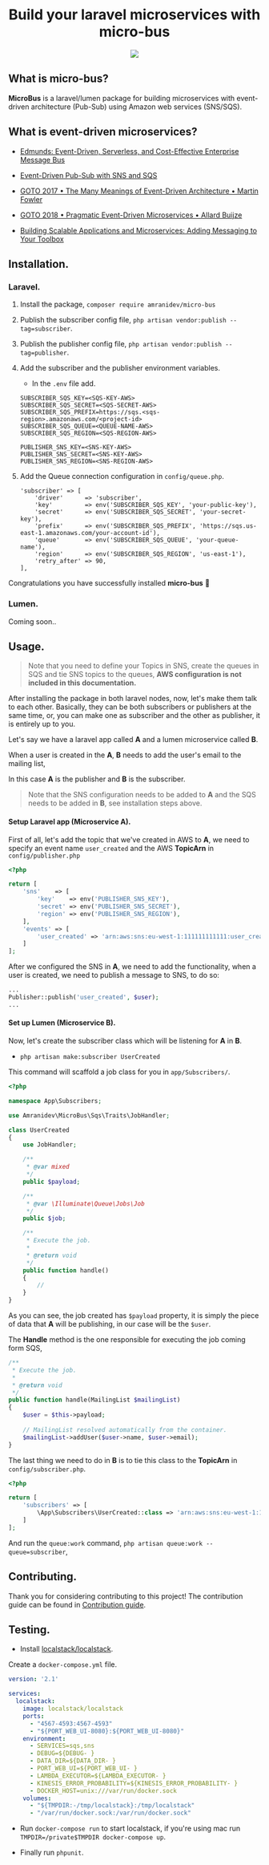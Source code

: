 <h1 align="center">
   Build your laravel microservices with micro-bus
</h1>

<p align="center">
  <a href="https://travis-ci.org/amranidev/micro-bus" target="_blank">
    <img src="https://travis-ci.org/amranidev/micro-bus.svg?branch=master">
  </a>
</p>

## What is micro-bus?

**MicroBus** is a laravel/lumen package for building microservices with event-driven architecture (Pub-Sub) using Amazon web services (SNS/SQS).

## What is event-driven microservices?

- [Edmunds: Event-Driven, Serverless, and Cost-Effective Enterprise Message Bus
](https://www.youtube.com/watch?v=snuKfIaufP0)

- [Event-Driven Pub-Sub with SNS and SQS](https://www.youtube.com/watch?v=c_WNBmEc6EE)

- [GOTO 2017 • The Many Meanings of Event-Driven Architecture • Martin Fowler
](https://www.youtube.com/watch?v=STKCRSUsyP0)

- [GOTO 2018 • Pragmatic Event-Driven Microservices • Allard Buijze](https://www.youtube.com/watch?v=vSd_0zGxsIU)

- [Building Scalable Applications and Microservices: Adding Messaging to Your Toolbox](https://aws.amazon.com/blogs/compute/building-scalable-applications-and-microservices-adding-messaging-to-your-toolbox/)

## Installation.

### Laravel.

1. Install the package, `composer require amranidev/micro-bus`

2. Publish the subscriber config file, `php artisan vendor:publish --tag=subscriber`.

3. Publish the publisher config file, `php artisan vendor:publish --tag=publisher`.

4. Add the subscriber and the publisher environment variables.

   - In the `.env` file add.

   ```
   SUBSCRIBER_SQS_KEY=<SQS-KEY-AWS>
   SUBSCRIBER_SQS_SECRET=<SQS-SECRET-AWS>
   SUBSCRIBER_SQS_PREFIX=https://sqs.<sqs-region>.amazonaws.com/<project-id>
   SUBSCRIBER_SQS_QUEUE=<QUEUE-NAME-AWS>
   SUBSCRIBER_SQS_REGION=<SQS-REGION-AWS>
    
   PUBLISHER_SNS_KEY=<SNS-KEY-AWS>
   PUBLISHER_SNS_SECRET=<SNS-KEY-AWS>
   PUBLISHER_SNS_REGION=<SNS-REGION-AWS>
   ```
   
 5. Add the Queue connection configuration in `config/queue.php`.
 
    ```
    'subscriber' => [
        'driver'      => 'subscriber',
        'key'         => env('SUBSCRIBER_SQS_KEY', 'your-public-key'),
        'secret'      => env('SUBSCRIBER_SQS_SECRET', 'your-secret-key'),
        'prefix'      => env('SUBSCRIBER_SQS_PREFIX', 'https://sqs.us-east-1.amazonaws.com/your-account-id'),
        'queue'       => env('SUBSCRIBER_SQS_QUEUE', 'your-queue-name'),
        'region'      => env('SUBSCRIBER_SQS_REGION', 'us-east-1'),
        'retry_after' => 90,
    ],
    ```
 
Congratulations you have successfully installed **micro-bus** :rocket:

### Lumen.

Coming soon..

## Usage.

> Note that you need to define your Topics in SNS, create the queues in SQS and tie
SNS topics to the queues, **AWS configuration is not included in this documentation.**

After installing the package in both laravel nodes, now, let's make them talk to each other.
Basically, they can be both subscribers or publishers at the same time, or, you can make one 
as subscriber and the other as publisher, it is entirely up to you.

Let's say we have a laravel app called **A** and a lumen microservice called **B**.

When a user is created in the **A**, **B** needs to add the user's email to the mailing list,

In this case **A** is the publisher and **B** is the subscriber.

> Note that the SNS configuration needs to be added to **A** and the SQS 
needs to be added in **B**, see installation steps above.

#### Setup Laravel app (Microservice A).

First of all, let's add the topic that we've created in AWS to **A**, 
we need to specify an event name `user_created` and the AWS **TopicArn** in `config/publisher.php`

```php
<?php

return [
    'sns'    => [
        'key'    => env('PUBLISHER_SNS_KEY'),
        'secret' => env('PUBLISHER_SNS_SECRET'),
        'region' => env('PUBLISHER_SNS_REGION'),
    ],
    'events' => [
        'user_created' => 'arn:aws:sns:eu-west-1:111111111111:user_created'
    ]
];

```

After we configured the SNS in **A**, we need to add the functionality, 
when a user is created, we need to publish a message to SNS, to do so:

```php
...
Publisher::publish('user_created', $user);
...
```

#### Set up Lumen (Microservice B).

Now, let's create the subscriber class which will be listening for **A** in **B**.

- `php artisan make:subscriber UserCreated`

This command will scaffold a job class for you in `app/Subscribers/`.

```php
<?php

namespace App\Subscribers;

use Amranidev\MicroBus\Sqs\Traits\JobHandler;

class UserCreated
{
    use JobHandler;

    /**
     * @var mixed
     */
    public $payload;

    /**
     * @var \Illuminate\Queue\Jobs\Job
     */
    public $job;

    /**
     * Execute the job.
     *
     * @return void
     */
    public function handle()
    {
        //
    }
}
```

As you can see, the job created has `$payload` property, it 
is simply the piece of data that **A** will be publishing, in our case will be the `$user`.

The **Handle** method is the one responsible for executing the job coming form SQS,

```php
/**
 * Execute the job.
 *
 * @return void
 */
public function handle(MailingList $mailingList)
{
    $user = $this->payload;
    
    // MailingList resolved automatically from the container.
    $mailingList->addUser($user->name, $user->email);
}
```

The last thing we need to do in **B** is to tie this class to the **TopicArn** in `config/subscriber.php`.

```php
<?php

return [
    'subscribers' => [
        \App\Subscribers\UserCreated::class => 'arn:aws:sns:eu-west-1:111111111111:user_created'
    ]
];
```

And run the `queue:work` command, `php artisan queue:work --queue=subscriber`,

## Contributing.

Thank you for considering contributing to this project! The contribution guide can be found in [Contribution guide](CONTRIBUTING.md).

## Testing.

- Install [localstack/localstack](https://github.com/localstack/localstack).

Create a `docker-compose.yml` file.

```yml
version: '2.1'

services:
  localstack:
    image: localstack/localstack
    ports:
      - "4567-4593:4567-4593"
      - "${PORT_WEB_UI-8080}:${PORT_WEB_UI-8080}"
    environment:
      - SERVICES=sqs,sns
      - DEBUG=${DEBUG- }
      - DATA_DIR=${DATA_DIR- }
      - PORT_WEB_UI=${PORT_WEB_UI- }
      - LAMBDA_EXECUTOR=${LAMBDA_EXECUTOR- }
      - KINESIS_ERROR_PROBABILITY=${KINESIS_ERROR_PROBABILITY- }
      - DOCKER_HOST=unix:///var/run/docker.sock
    volumes:
      - "${TMPDIR:-/tmp/localstack}:/tmp/localstack"
      - "/var/run/docker.sock:/var/run/docker.sock"
```

- Run `docker-compose run` to start localstack, if you're using mac run `TMPDIR=/private$TMPDIR docker-compose up`.

- Finally run `phpunit`.

